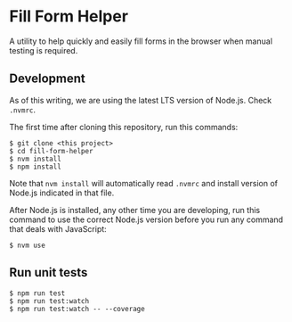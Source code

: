 # Fill Form Helper

A utility to help quickly and easily fill forms in the browser when manual testing is required.


## Development

As of this writing, we are using the latest LTS version of Node.js. Check `.nvmrc`.

The first time after cloning this repository, run this commands:

```
$ git clone <this project>
$ cd fill-form-helper
$ nvm install
$ npm install
```

Note that `nvm install` will automatically read `.nvmrc` and install version of Node.js indicated in that file.

After Node.js is installed, any other time you are developing, run this command to use the correct Node.js version before you run any command that deals with JavaScript:

```
$ nvm use
```

## Run unit tests

```
$ npm run test
$ npm run test:watch
$ npm run test:watch -- --coverage
```

